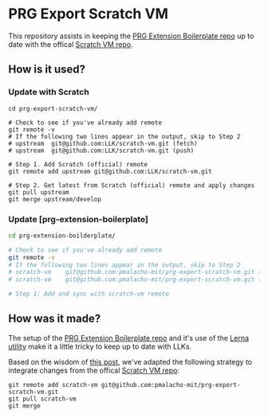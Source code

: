 # PRG Export Scratch VM

This repository assists in keeping the [PRG Extension Boilerplate repo](https://github.com/mitmedialab/prg-extension-boilerplate) up to date with the offical [Scratch VM repo](https://github.com/LLK/scratch-vm).

## How is it used?

### Update with Scratch

```
cd prg-export-scratch-vm/

# Check to see if you've already add remote
git remote -v 
# If the following two lines appear in the output, skip to Step 2
# upstream	git@github.com:LLK/scratch-vm.git (fetch)
# upstream	git@github.com:LLK/scratch-vm.git (push)

# Step 1. Add Scratch (official) remote
git remote add upstream git@github.com:LLK/scratch-vm.git

# Step 2. Get latest from Scratch (official) remote and apply changes
git pull upstream
git merge upstream/develop

```

### Update [prg-extension-boilerplate]
```bash
cd prg-extension-boilderplate/

# Check to see if you've already add remote
git remote -v 
# If the following two lines appear in the output, skip to Step 2
# scratch-vm	git@github.com:pmalacho-mit/prg-export-scratch-vm.git (fetch)
# scratch-vm	git@github.com:pmalacho-mit/prg-export-scratch-vm.git (push)

# Step 1: Add and sync with scratch-vm remote

```

## How was it made? 

The setup of the [PRG Extension Boilerplate repo](https://github.com/mitmedialab/prg-extension-boilerplate) and it's use of the [Lerna utility](https://lerna.js.org/) make it a little tricky to keep up to date with LLKs.

Based on the wisdom of [this post](https://stackoverflow.com/questions/49930314/is-there-a-way-to-refresh-an-imported-repository-with-lerna), we've adapted the following strategy to integrate changes from the offical [Scratch VM repo](https://github.com/LLK/scratch-vm):

```
git remote add scratch-vm git@github.com:pmalacho-mit/prg-export-scratch-vm.git
git pull scratch-vm
git merge
```
